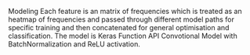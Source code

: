 Modeling
Each feature is an matrix of frequencies which is treated as an heatmap of frequencies and passed through different model paths for specific training and then concatenated for general optimisation and classification. The model is Keras Function API Convotional Model with BatchNormalization and ReLU activation.
